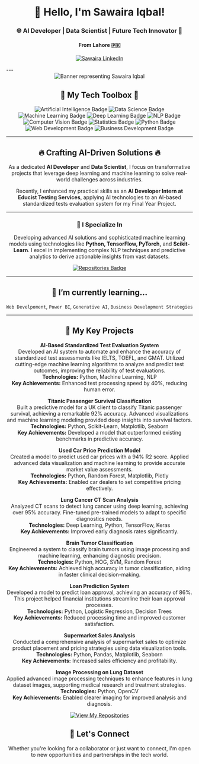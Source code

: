 <h1 align="center">👋 Hello, I'm Sawaira Iqbal!</h1>
<h3 align="center">🌐 AI Developer | Data Scientist | Future Tech Innovator 🚀</h3>
<h4 align="center">From Lahore 🇵🇰</h4>

<p align="center">
  <a href="https://www.linkedin.com/in/sawaira-iqbal-44b47b247/" target="_blank"><img src="https://img.shields.io/badge/LinkedIn-Sawaira%20Iqbal-blue?style=for-the-badge&logo=linkedin" alt="Sawaira LinkedIn"></a>
</p>
---

<div align="center">
  <img src="WhatsApp Image 2025-03-27 at 7.31.14 PM.jpeg" alt="Banner representing Sawaira Iqbal">
</div>

<h2 align="center">💼 My Tech Toolbox 🧰</h2>

<p align="center">
  <!-- Artificial_Intelligence -->
  <img src="https://img.shields.io/badge/Artificial_Intelligence-4285F4?style=for-the-badge&logo=openai&logoColor=white" alt="Artificial Intelligence Badge"/>
  <!-- Data_Science -->
  <img src="https://img.shields.io/badge/Data_Science-FF6F00?style=for-the-badge&logo=Apache-Spark&logoColor=white" alt="Data Science Badge"/>
  <!-- Machine_Learning -->
  <img src="https://img.shields.io/badge/Machine_Learning-007FFF?style=for-the-badge&logo=TensorFlow&logoColor=white" alt="Machine Learning Badge"/>
  <!-- Deep_Learning -->
  <img src="https://img.shields.io/badge/Deep_Learning-6DB33F?style=for-the-badge&logo=keras&logoColor=white" alt="Deep Learning Badge"/>
  <!-- NLP -->
  <img src="https://img.shields.io/badge/NLP-FFD700?style=for-the-badge&logo=huggingface&logoColor=black" alt="NLP Badge"/>
  <!-- Computer_Vision -->
  <img src="https://img.shields.io/badge/Computer_Vision-E34F26?style=for-the-badge&logo=opencv&logoColor=white" alt="Computer Vision Badge"/>
  <!-- Statistics -->
  <img src="https://img.shields.io/badge/Statistics-DE3163?style=for-the-badge&logo=NumPy&logoColor=white" alt="Statistics Badge"/>
  <!-- Python -->
  <img src="https://img.shields.io/badge/Python-3776AB?style=for-the-badge&logo=python&logoColor=white" alt="Python Badge"/>
  <!-- Web Development -->
  <img src="https://img.shields.io/badge/Web_Development-1572B6?style=for-the-badge&logo=html5&logoColor=white" alt="Web Development Badge"/>
  <!-- Business Development -->
  <img src="https://img.shields.io/badge/Business_Development-FF6347?style=for-the-badge&logo=skillshare&logoColor=white" alt="Business Development Badge"/>
</p>

---

<h2 align="center">🔥 Crafting AI-Driven Solutions 🔥</h2>
<p align="center">
  As a dedicated <b>AI Developer</b> and <b>Data Scientist</b>, I focus on transformative projects that leverage deep learning and machine learning to solve real-world challenges across industries. 
</p>

<p align="center">
  Recently, I enhanced my practical skills as an <b>AI Developer Intern at Educist Testing Services</b>, applying AI technologies to an AI-based standardized tests evaluation system for my Final Year Project.
</p>

---

<h3 align="center">🚀 I Specialize In</h3>
<p align="center">
  Developing advanced AI solutions and sophisticated machine learning models using technologies like <b>Python, TensorFlow, PyTorch,</b> and <b>Scikit-Learn</b>. I excel in implementing complex NLP techniques and predictive analytics to derive actionable insights from vast datasets.
</p>

<p align="center">
  <a href="https://github.com/Sameer051022?tab=repositories">
    <img src="https://img.shields.io/badge/Check_Out-My_Repositories-green?style=for-the-badge" alt="Repositories Badge"/>
  </a>
</p>

---

<h2 align="center">🌱 I’m currently learning...</h2>
<p align="center">
  <code>Web Develpoment</code>,
   <code>Power BI</code>,
   <code>Generative AI</code>,
  <code>Business Development Strategies</code>
</p>

---
<h2 align="center">🎯 My Key Projects</h2>

<p align="center">
  <strong>AI-Based Standardized Test Evaluation System</strong><br>
  Developed an AI system to automate and enhance the accuracy of standardized test assessments like IELTS, TOEFL, and GMAT. Utilized cutting-edge machine learning algorithms to analyze and predict test outcomes, improving the reliability of test evaluations.<br>
  <strong>Technologies:</strong> Python, Machine Learning, NLP<br>
  <strong>Key Achievements:</strong> Enhanced test processing speed by 40%, reducing human error.
</p>

<p align="center">
  <strong>Titanic Passenger Survival Classification</strong><br>
  Built a predictive model for a UK client to classify Titanic passenger survival, achieving a remarkable 92% accuracy. Advanced visualizations and machine learning modeling provided deep insights into survival factors.<br>
  <strong>Technologies:</strong> Python, Scikit-Learn, Matplotlib, Seaborn<br>
  <strong>Key Achievements:</strong> Developed a model that outperformed existing benchmarks in predictive accuracy.
</p>

<p align="center">
  <strong>Used Car Price Prediction Model</strong><br>
  Created a model to predict used car prices with a 94% R2 score. Applied advanced data visualization and machine learning to provide accurate market value assessments.<br>
  <strong>Technologies:</strong> Python, Random Forest, Matplotlib, Plotly<br>
  <strong>Key Achievements:</strong> Enabled car dealers to set competitive pricing effectively.
</p>

<p align="center">
  <strong>Lung Cancer CT Scan Analysis</strong><br>
  Analyzed CT scans to detect lung cancer using deep learning, achieving over 95% accuracy. Fine-tuned pre-trained models to adapt to specific diagnostics needs.<br>
  <strong>Technologies:</strong> Deep Learning, Python, TensorFlow, Keras<br>
  <strong>Key Achievements:</strong> Improved early diagnosis rates significantly.
</p>

<p align="center">
  <strong>Brain Tumor Classification</strong><br>
  Engineered a system to classify brain tumors using image processing and machine learning, enhancing diagnostic precision.<br>
  <strong>Technologies:</strong> Python, HOG, SVM, Random Forest<br>
  <strong>Key Achievements:</strong> Achieved high accuracy in tumor classification, aiding in faster clinical decision-making.
</p>

<p align="center">
  <strong>Loan Prediction System</strong><br>
  Developed a model to predict loan approval, achieving an accuracy of 86%. This project helped financial institutions streamline their loan approval processes.<br>
  <strong>Technologies:</strong> Python, Logistic Regression, Decision Trees<br>
  <strong>Key Achievements:</strong> Reduced processing time and improved customer satisfaction.
</p>

<p align="center">
  <strong>Supermarket Sales Analysis</strong><br>
  Conducted a comprehensive analysis of supermarket sales to optimize product placement and pricing strategies using data visualization tools.<br>
  <strong>Technologies:</strong> Python, Pandas, Matplotlib, Seaborn<br>
  <strong>Key Achievements:</strong> Increased sales efficiency and profitability.
</p>

<p align="center">
  <strong>Image Processing on Lung Dataset</strong><br>
  Applied advanced image processing techniques to enhance features in lung dataset images, supporting medical research and treatment strategies.<br>
  <strong>Technologies:</strong> Python, OpenCV<br>
  <strong>Key Achievements:</strong> Enabled clearer imaging for improved analysis and diagnosis.
</p>

<p align="center">
  <a href="https://github.com/sAwAiRa-iQbal?tab=repositories">
    <img src="https://img.shields.io/badge/View-My_Repositories-blue?style=for-the-badge&logo=github" alt="View My Repositories"/>
  </a>
</p>


<h2 align="center">🤝 Let's Connect</h2>
<p align="center">
  Whether you're looking for a collaborator or just want to connect, I'm open to new opportunities and partnerships in the tech world.
</p>

<p align="center">
  <!-- Gmail -->
  <a href="mailto:sawaira.iqbal.ds@gmail.com">
    <img src="https://img.shields.io/badge/Gmail-Me-D14836?style=for-the-badge&logo=gmail&logoColor=white" alt
